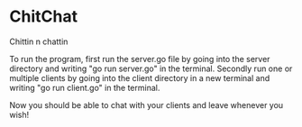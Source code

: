# ChitChat
Chittin n chattin

To run the program, first run the server.go file by going into the server directory and writing "go run server.go" in the terminal.
Secondly run one or multiple clients by going into the client directory in a new terminal and writing "go run client.go" in the terminal.

Now you should be able to chat with your clients and leave whenever you wish!

